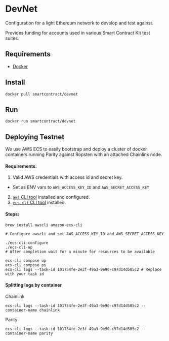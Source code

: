 # DevNet
Configuration for a light Ethereum network to develop and test against.

Provides funding for accounts used in various Smart Contract Kit test suites.

## Requirements

- [Docker](https://www.docker.com/)

## Install
```
docker pull smartcontract/devnet
```

## Run

```
docker run smartcontract/devnet
```


## Deploying Testnet

We use AWS ECS to easily bootstrap and deploy a cluster of docker containers
running Parity against Ropsten with an attached Chainlink node.

#### Requirements:

1. Valid AWS credentials with access id and secret key.
  - Set as ENV vars to `AWS_ACCESS_KEY_ID` and `AWS_SECRET_ACCESS_KEY`
2. [`aws` CLI tool](https://docs.aws.amazon.com/cli/latest/userguide/cli-install-macos.html) installed and configured.
3. [`ecs-cli` CLI tool](https://docs.aws.amazon.com/AmazonECS/latest/developerguide/ECS_CLI_installation.html) installed.

#### Steps:

```
brew install awscli amazon-ecs-cli

# Configure awscli and set AWS_ACCESS_KEY_ID and AWS_SECRET_ACCESS_KEY

./ecs-cli-configure
./ecs-cli-up
# After completion wait for a minute for resources to be available

ecs-cli compose up
ecs-cli compose ps
ecs-cli logs --task-id 101754fe-2e3f-49a3-9e90-c97d14d505c2 # Replace with your task id
```

#### Splitting logs by container

Chainlink

```
ecs-cli logs --task-id 101754fe-2e3f-49a3-9e90-c97d14d505c2 --container-name chainlink
```

Parity

```
ecs-cli logs --task-id 101754fe-2e3f-49a3-9e90-c97d14d505c2 --container-name parity
```
